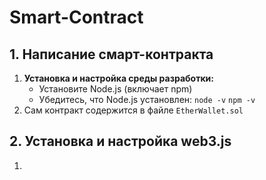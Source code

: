 # Smart-Contract

## 1. Написание смарт-контракта
1. **Установка и настройка среды разработки:**
    - Установите Node.js (включает npm)
    - Убедитесь, что Node.js установлен:
          `node -v`
          `npm -v`
2. Сам контракт содержится в файле `EtherWallet.sol`

## 2. Установка и настройка web3.js
1. 
